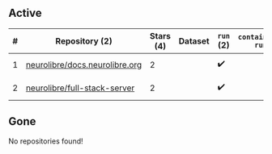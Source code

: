 ## Active
| # | Repository (2) | Stars (4) | Dataset | `run` (2) | `containers-run` | Last Modified |
| --- | --- | --- | --- | --- | --- | --- |
| 1 | [neurolibre/docs.neurolibre.org](https://github.com/neurolibre/docs.neurolibre.org) | 2 |  | :heavy_check_mark: |  | 2024-08-09 16:40:44+00:00 |
| 2 | [neurolibre/full-stack-server](https://github.com/neurolibre/full-stack-server) | 2 |  | :heavy_check_mark: |  | 2024-09-07 05:09:36+00:00 |

## Gone
No repositories found!
